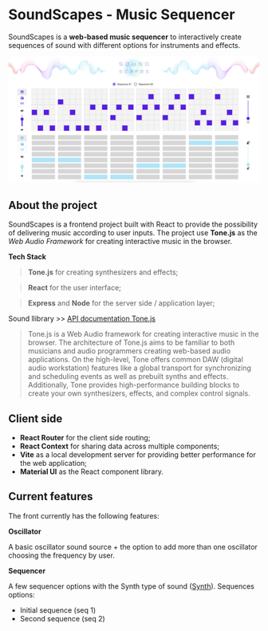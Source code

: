 # SoundScapes - Music Sequencer

SoundScapes is a **web-based music sequencer** to interactively create sequences of sound with different options for instruments and effects.

![SoundScapes Music Sequencer](./public/images/soundscapes-home.png)

## About the project

SoundScapes is a frontend project built with React to provide the possibility of delivering music according to user inputs.
The project use **Tone.js** as the _Web Audio Framework_ for creating interactive music in the browser.

**Tech Stack**

> **Tone.js** for creating synthesizers and effects;

> **React** for the user interface;

> **Express** and **Node** for the server side / application layer;

Sound llibrary >> [API documentation Tone.js](https://tonejs.github.io/docs/14.7.77/index.html)

> Tone.js is a Web Audio framework for creating interactive music in the browser. The architecture of Tone.js aims to be familiar to both musicians and audio programmers creating web-based audio applications. On the high-level, Tone offers common DAW (digital audio workstation) features like a global transport for synchronizing and scheduling events as well as prebuilt synths and effects. Additionally, Tone provides high-performance building blocks to create your own synthesizers, effects, and complex control signals.

## Client side

- **React Router** for the client side routing;
- **React Context** for sharing data across multiple components;
- **Vite** as a local development server for providing better performance for the web application;
- **Material UI** as the React component library.

## Current features

The front currently has the following features:

**Oscillator**

A basic oscillator sound source + the option to add more than one oscillator choosing the frequency by user.

**Sequencer**

A few sequencer options with the Synth type of sound ([Synth](https://tonejs.github.io/docs/14.7.77/Synth)).
Sequences options:

- Initial sequence (seq 1)
- Second sequence (seq 2)

